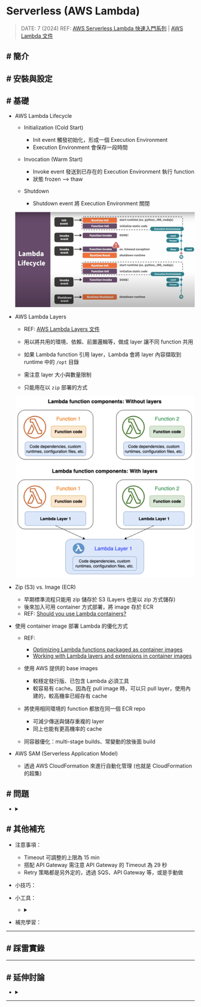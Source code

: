 ##### <!-- 收起 -->

<!----------- ref start ----------->

[Should you use Lambda containers?]: https://kreuzwerker.de/post/should-you-use-lambda-containers
[AWS Lambda 文件]: https://docs.aws.amazon.com/zh_tw/lambda/latest/dg/welcome.html
[Working with Lambda layers and extensions in container images]: https://aws.amazon.com/tw/blogs/compute/working-with-lambda-layers-and-extensions-in-container-images/
[Optimizing Lambda functions packaged as container images]: https://aws.amazon.com/tw/blogs/compute/optimizing-lambda-functions-packaged-as-container-images/
[AWS Lambda Layers 文件]: https://docs.aws.amazon.com/zh_tw/lambda/latest/dg/chapter-layers.html
[AWS Serverless Lambda 快速入門系列]: https://youtu.be/EIisRhkx5Bs?list=PLVVMQF8vWNCJU9ky3SWYt-Aq-5Zde9vp6

<!------------ ref end ------------>

# Serverless (AWS Lambda)

> DATE: 7 (2024)
> REF: [AWS Serverless Lambda 快速入門系列] | [AWS Lambda 文件]

## # 簡介

## # 安裝與設定

## # 基礎

- AWS Lambda Lifecycle

  - Initialization (Cold Start)

    - Init event 觸發初始化，形成一個 Execution Environment
    - Execution Environment 會保存一段時間

  - Invocation (Warm Start)

    - Invoke event 發送到已存在的 Execution Environment 執行 function
    - 狀態 frozen --> thaw

  - Shutdown

    - Shutdown event 將 Execution Environment 關閉

  ![](../src/image/Lambda_Lifecycle.png)

- AWS Lambda Layers

  - REF: [AWS Lambda Layers 文件]

  - 用以將共用的環境、依賴、前置邏輯等，做成 layer 讓不同 function 共用
  - 如果 Lambda function 引用 layer，Lambda 會將 layer 內容擷取到 runtime 中的 `/opt` 目錄
  - 需注意 layer 大小與數量限制
  - 只能用在以 `zip` 部署的方式

  ![](../src/image/AWS_Lambda_Layers.png)

- Zip (S3) vs. Image (ECR)

  - 早期標準流程只能用 zip 儲存於 S3 (Layers 也是以 zip 方式儲存)
  - 後來加入可用 container 方式部署，將 image 存於 ECR
  - REF: [Should you use Lambda containers?]

- 使用 container image 部署 Lambda 的優化方式

  - REF:

    - [Optimizing Lambda functions packaged as container images]
    - [Working with Lambda layers and extensions in container images]

  - 使用 AWS 提供的 base images

    - 較穩定發行版、已包含 Lambda 必須工具
    - 較容易有 cache。因為在 pull image 時，可以只 pull layer，使用內建的，較高機率已經存有 cache

  - 將使用相同環境的 function 都放在同一個 ECR repo

    - 可減少傳送與儲存重複的 layer
    - 同上也能有更高機率的 cache

  - 同容器優化：multi-stage builds、常變動的放後面 build

- AWS SAM (Serverless Application Model)

  - 透過 AWS CloudFormation 來進行自動化管理 (也就是 CloudFormation 的超集)

## # 問題

<!--  -->

- <details close>
  <summary></summary>

  </details>

## # 其他補充

- 注意事項：

  - Timeout 可調整的上限為 15 min
  - 搭配 API Gateway 需注意 API Gateway 的 Timeout 為 29 秒
  - Retry 策略都是另外定的，透過 SQS、API Gateway 等，或是手動做

- 小技巧：

- 小工具：

  - <details close>
    <summary></summary>

    </details>

- 補充學習：

---

## # 踩雷實錄

---

## # 延伸討論

- <details close>
  <summary></summary>

  </details>

---
